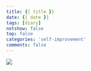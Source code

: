 ```yaml
---
title: {{ title }}
date: {{ date }}
tags: [diary]
notshow: false
top: false
categories: 'self-improvement'
comments: false
---
```


![](http://cdn.xranzhao.cn/DIARY.png)

<!-- more -->

